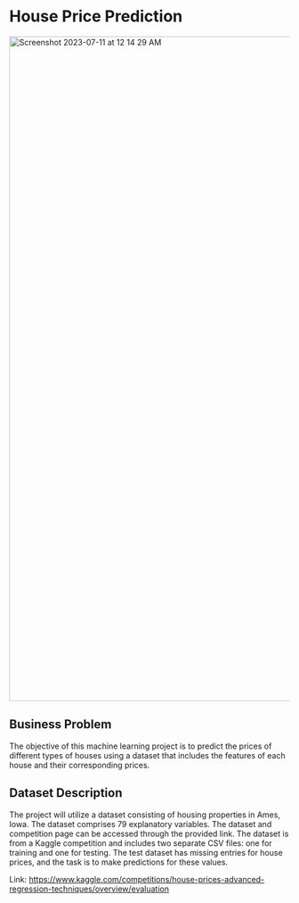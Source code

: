 # House Price Prediction

<img width="1192" alt="Screenshot 2023-07-11 at 12 14 29 AM" src="https://github.com/sametaydn/HousePrice_Prediction/assets/53154449/b25f6107-0ea3-41f3-863d-feccf1443539">

## Business Problem

The objective of this machine learning project is to predict the prices of different types of houses using a dataset that includes the features of each house and their corresponding prices.

## Dataset Description

The project will utilize a dataset consisting of housing properties in Ames, Iowa. The dataset comprises 79 explanatory variables. The dataset and competition page can be accessed through the provided link. The dataset is from a Kaggle competition and includes two separate CSV files: one for training and one for testing. The test dataset has missing entries for house prices, and the task is to make predictions for these values.

Link: https://www.kaggle.com/competitions/house-prices-advanced-regression-techniques/overview/evaluation
